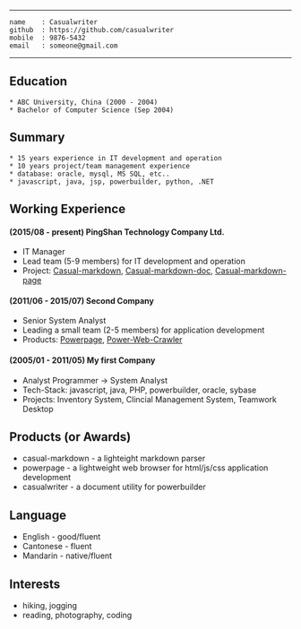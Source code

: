 -----------------
    name    : Casualwriter
    github  : https://github.com/casualwriter
    mobile  : 9876-5432
    email   : someone@gmail.com
-----------------

## Education

    * ABC University, China (2000 - 2004)
    * Bachelor of Computer Science (Sep 2004)

## Summary

    * 15 years experience in IT development and operation
    * 10 years project/team management experience
    * database: oracle, mysql, MS SQL, etc..
    * javascript, java, jsp, powerbuilder, python, .NET

## Working Experience

#### (2015/08 - present) PingShan Technology Company Ltd.

* IT Manager
* Lead team (5-9 members) for IT development and operation
* Project: [Casual-markdown](), [Casual-markdown-doc](), [Casual-markdown-page]()

#### (2011/06 - 2015/07) Second Company

* Senior System Analyst
* Leading a small team (2-5 members) for application development
* Products: [Powerpage](https://github.com/casualwriter/powerpage), [Power-Web-Crawler]()

#### (2005/01 - 2011/05) My first Company

* Analyst Programmer -> System Analyst
* Tech-Stack: javascript, java, PHP, powerbuilder, oracle, sybase
* Projects: Inventory System, Clincial Management System, Teamwork Desktop

## Products (or Awards)

* casual-markdown - a lighteight markdown parser
* powerpage - a lightweight web browser for html/js/css application development
* casualwriter - a document utility for powerbuilder

## Language

* English - good/fluent
* Cantonese - fluent
* Mandarin - native/fluent

## Interests

* hiking, jogging
* reading, photography, coding
